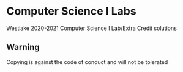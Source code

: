 # Computer Science I Labs
Westlake 2020-2021 Computer Science I Lab/Extra Credit solutions
## Warning
Copying is against the code of conduct and will not be tolerated
